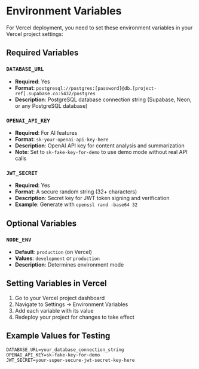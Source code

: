 # Environment Variables

For Vercel deployment, you need to set these environment variables in your Vercel project settings:

## Required Variables

### `DATABASE_URL`
- **Required**: Yes
- **Format**: `postgresql://postgres:[password]@db.[project-ref].supabase.co:5432/postgres`
- **Description**: PostgreSQL database connection string (Supabase, Neon, or any PostgreSQL database)

### `OPENAI_API_KEY`
- **Required**: For AI features
- **Format**: `sk-your-openai-api-key-here`
- **Description**: OpenAI API key for content analysis and summarization
- **Note**: Set to `sk-fake-key-for-demo` to use demo mode without real API calls

### `JWT_SECRET`
- **Required**: Yes
- **Format**: A secure random string (32+ characters)
- **Description**: Secret key for JWT token signing and verification
- **Example**: Generate with `openssl rand -base64 32`

## Optional Variables

### `NODE_ENV`
- **Default**: `production` (on Vercel)
- **Values**: `development` or `production`
- **Description**: Determines environment mode

## Setting Variables in Vercel

1. Go to your Vercel project dashboard
2. Navigate to Settings → Environment Variables
3. Add each variable with its value
4. Redeploy your project for changes to take effect

## Example Values for Testing

```
DATABASE_URL=your_database_connection_string
OPENAI_API_KEY=sk-fake-key-for-demo
JWT_SECRET=your-super-secure-jwt-secret-key-here
```